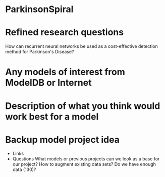# ParkinsonSpiral

# Refined research questions
How can recurrent neural networks be used as a cost-effective detection method for Parkinson's Disease?

# Any models of interest from ModelDB or Internet

# Description of what you think would work best for a model

# Backup model project idea
- Links
- Questions
What models or previous projects can we look as a base for our project? 
How to augment existing data sets? 
Do we have enough data (130)? 
